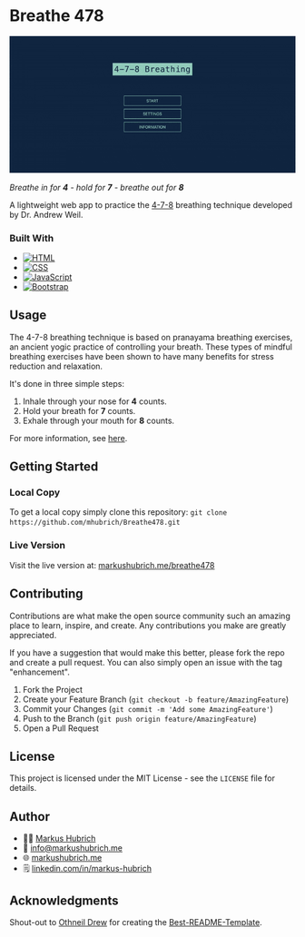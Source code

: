 # Breathe 478

[![Breathe 478 Web App][product-screenshot]](https://markushubrich.me/breathe478/)

_Breathe in for **4** - hold for **7** - breathe out for **8**_

A lightweight web app to practice the [4-7-8](https://health.clevelandclinic.org/4-7-8-breathing/) breathing technique developed by Dr. Andrew Weil.

### Built With

* [![HTML][HTML.com]][HTML-url]
* [![CSS][CSS.com]][CSS-url]
* [![JavaScript][JavaScript.com]][JavaScript-url]
* [![Bootstrap][Bootstrap.com]][Bootstrap-url]

## Usage

The 4-7-8 breathing technique is based on pranayama breathing exercises, an ancient yogic practice of controlling your breath. These types of mindful breathing exercises have been shown to have many benefits for stress reduction and relaxation.

It's done in three simple steps:
1. Inhale through your nose for **4** counts.
2. Hold your breath for **7** counts.
3. Exhale through your mouth for **8** counts.

For more information, see [here](https://health.clevelandclinic.org/4-7-8-breathing/).

## Getting Started

### Local Copy

To get a local copy simply clone this repository: `git clone https://github.com/mhubrich/Breathe478.git`

### Live Version

Visit the live version at: [markushubrich.me/breathe478](https://markushubrich.me/breathe478/)

## Contributing

Contributions are what make the open source community such an amazing place to learn, inspire, and create. Any contributions you make are greatly appreciated.

If you have a suggestion that would make this better, please fork the repo and create a pull request. You can also simply open an issue with the tag "enhancement".

1. Fork the Project
2. Create your Feature Branch (`git checkout -b feature/AmazingFeature`)
3. Commit your Changes (`git commit -m 'Add some AmazingFeature'`)
4. Push to the Branch (`git push origin feature/AmazingFeature`)
5. Open a Pull Request

## License

This project is licensed under the MIT License - see the `LICENSE` file for details.

## Author

* 👨‍💻 [Markus Hubrich](https://github.com/mhubrich)
* 📧 [info@markushubrich.me](mailto:info@markushubrich.me)
* 🌐 [markushubrich.me](https://markushubrich.me)
* 🗒️ [linkedin.com/in/markus-hubrich](https://www.linkedin.com/in/markus-hubrich)

## Acknowledgments

Shout-out to [Othneil Drew](https://github.com/othneildrew) for creating the [Best-README-Template](https://github.com/othneildrew/Best-README-Template). 


<!-- MARKDOWN LINKS & IMAGES -->
<!-- https://www.markdownguide.org/basic-syntax/#reference-style-links -->
[product-screenshot]: images/demo.gif
[HTML.com]: https://img.shields.io/badge/HTML5-E34F26?style=for-the-badge&logo=html5&logoColor=white
[HTML-url]: https://html.spec.whatwg.org/multipage/
[CSS.com]: https://img.shields.io/badge/CSS3-1572B6?style=for-the-badge&logo=css3&logoColor=white
[CSS-url]: https://www.w3.org/Style/CSS/Overview.en.html
[JavaScript.com]: https://img.shields.io/badge/JavaScript-F7DF1E?style=for-the-badge&logo=javascript&logoColor=black
[JavaScript-url]: https://developer.mozilla.org/en-US/docs/Web/JavaScript
[Bootstrap.com]: https://img.shields.io/badge/Bootstrap-563D7C?style=for-the-badge&logo=bootstrap&logoColor=white
[Bootstrap-url]: https://getbootstrap.com